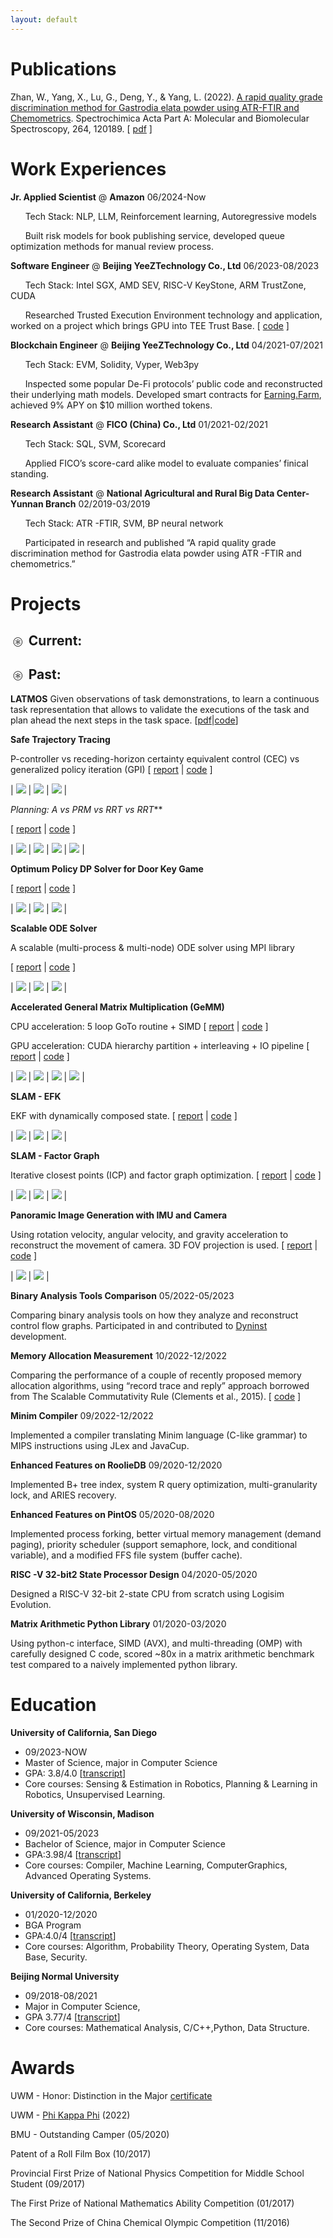 ```yaml
---
layout: default
---
```


# Publications

Zhan, W., Yang, X., Lu, G., Deng, Y., & Yang, L. (2022). [A rapid quality grade discrimination method for Gastrodia elata powder using ATR-FTIR and Chemometrics](https://doi.org/10.1016/j.saa.2021.120189). Spectrochimica Acta Part A: Molecular and Biomolecular Spectroscopy, 264, 120189.
[ [pdf](assets/papers/A%20rapid%20quality%20grade%20discrimination%20method%20for%20Gastrodia%20elata%20powderusing%20ATR-FTIR%20and%20chemometrics.pdf) ]

# Work Experiences

**Jr. Applied Scientist** @ **Amazon**
06/2024-Now

&nbsp;&nbsp;&nbsp;&nbsp;&nbsp;&nbsp;Tech Stack: NLP, LLM, Reinforcement learning, Autoregressive models

&nbsp;&nbsp;&nbsp;&nbsp;&nbsp;&nbsp;Built risk models for book publishing service, developed queue optimization methods for manual review process.


**Software Engineer** @ **Beijing YeeZTechnology Co., Ltd** 
06/2023-08/2023

&nbsp;&nbsp;&nbsp;&nbsp;&nbsp;&nbsp;Tech Stack: Intel SGX, AMD SEV, RISC-V KeyStone, ARM TrustZone, CUDA

&nbsp;&nbsp;&nbsp;&nbsp;&nbsp;&nbsp;Researched Trusted Execution Environment technology and application, worked on a project which brings GPU into TEE Trust Base. [ [code](https://github.com/weixiao-zhan/understanding-hpda-code) ]


**Blockchain Engineer** @ **Beijing YeeZTechnology Co., Ltd** 
04/2021-07/2021

&nbsp;&nbsp;&nbsp;&nbsp;&nbsp;&nbsp;Tech Stack: EVM, Solidity, Vyper, Web3py

&nbsp;&nbsp;&nbsp;&nbsp;&nbsp;&nbsp;Inspected some popular De-Fi protocols’ public code and reconstructed their underlying math models. Developed smart contracts for [Earning.Farm](https://earning.farm/), achieved 9% APY on $10 million worthed tokens.


**Research Assistant** @ **FICO (China) Co., Ltd**
01/2021-02/2021

&nbsp;&nbsp;&nbsp;&nbsp;&nbsp;&nbsp;Tech Stack: SQL, SVM, Scorecard

&nbsp;&nbsp;&nbsp;&nbsp;&nbsp;&nbsp;Applied FICO’s score-card alike model to evaluate companies’ finical standing.


**Research Assistant** @ **National Agricultural and Rural Big Data Center-Yunnan Branch**
02/2019-03/2019

&nbsp;&nbsp;&nbsp;&nbsp;&nbsp;&nbsp;Tech Stack: ATR -FTIR, SVM, BP neural network

&nbsp;&nbsp;&nbsp;&nbsp;&nbsp;&nbsp;Participated in research and published “A rapid quality grade discrimination method for Gastrodia elata powder using ATR -FTIR and chemometrics.”

# Projects

## <math xmlns="http://www.w3.org/1998/Math/MathML"><mo>⊛</mo></math> Current:

## <math xmlns="http://www.w3.org/1998/Math/MathML"><mo>⊛</mo></math> Past:

**LATMOS**
Given observations of task demonstrations, to learn a continuous task representation that allows to validate the executions of the task and plan ahead the next steps in the task space.
[[pdf]()|[code](https://github.com/weixiao-zhan/LATMOS)]


**Safe Trajectory Tracing**

P-controller vs receding-horizon certainty equivalent control (CEC) vs generalized policy iteration (GPI)
[
 [report](assets/reports/STT/Safe%20Trajectory%20Tracking.pdf) |
 [code](https://github.com/weixiao-zhan/ECE276B_PR3)
]

| ![](assets/reports/STT/0.gif) | ![](assets/reports/STT/1.gif) | ![](assets/reports/STT/2.gif) |


**Planning: A* vs PRM vs RRT vs RRT***

[
 [report](assets/reports/Planning/Planning.pdf) |
 [code](https://github.com/weixiao-zhan/ECE276B_PR2)
]

| ![](assets/reports/Planning/0.png) | ![](assets/reports/Planning/1.png) | ![](assets/reports/Planning/2.png) | ![](assets/reports/Planning/3.png) |


**Optimum Policy DP Solver for Door Key Game**

[
 [report](assets/reports/DoorKey/DoorKey.pdf) |
 [code](https://github.com/weixiao-zhan/ECE276B_PR1)
]

| ![](assets/reports/DoorKey/0.gif) | ![](assets/reports/DoorKey/1.gif) | ![](assets/reports/DoorKey/2.png) |


**Scalable ODE Solver**

A scalable (multi-process & multi-node) ODE solver using MPI library

[
 [report](assets/reports/SODES/report.pdf) |
 [code](https://github.com/weixiao-zhan/CSE260_parallel/tree/main/pa3)
]

| ![](assets/reports/SODES/0.png) | ![](assets/reports/SODES/1.png) | ![](assets/reports/SODES/2.png) |


**Accelerated General Matrix Multiplication (GeMM)**

CPU acceleration: 5 loop GoTo routine + SIMD
[
 [report](assets/reports/GEMM/report_cpu.pdf) |
 [code](https://github.com/weixiao-zhan/CSE260_parallel/tree/main/pa1)
]

GPU acceleration: CUDA hierarchy partition + interleaving + IO pipeline
[
 [report](assets/reports/GEMM/report_gpu.pdf) |
 [code](https://github.com/weixiao-zhan/CSE260_parallel/tree/main/pa2)
]
 
| ![](assets/reports/GEMM/0.png) | ![](assets/reports/GEMM/1.png) | ![](assets/reports/GEMM/2.png) | ![](assets/reports/GEMM/3.png) |



**SLAM - EFK**

EKF with dynamically composed state.
[
 [report](assets/reports/SLAM-EKF/SLAM-EKF.pdf) |
 [code](https://github.com/weixiao-zhan/ECE276A_PR3)
]

| ![](assets/reports/SLAM-EKF/0.png) | ![](assets/reports/SLAM-EKF/1.png) | ![](assets/reports/SLAM-EKF/2.png) |


**SLAM - Factor Graph**

Iterative closest points (ICP) and factor graph optimization.
[
 [report](assets/reports/SLAM-FG/SLAM-FactorGraph.pdf) |
 [code](https://github.com/weixiao-zhan/ECE276A_PR2)
]

| ![](assets/reports/SLAM-FG/0.png) | ![](assets/reports/SLAM-FG/1.png) | ![](assets/reports/SLAM-FG/2.png) |


**Panoramic Image Generation with IMU and Camera**

Using rotation velocity, angular velocity, and gravity acceleration to reconstruct the movement of camera.
3D FOV projection is used.
[
 [report](assets/reports/PIG/Panoramic%20Image%20Generatio.pdf) |
 [code](https://github.com/weixiao-zhan/ECE276A_PR1)
]

| ![](assets/reports/PIG/0.png) | ![](assets/reports/PIG/1.png) |

**Binary Analysis Tools Comparison**
05/2022-05/2023

Comparing binary analysis tools on how they analyze and reconstruct control flow graphs. Participated in and contributed to [Dyninst](https://github.com/dyninst/dyninst) development.


**Memory Allocation Measurement**
10/2022-12/2022

Comparing the performance of a couple of recently proposed memory allocation algorithms, using “record trace and reply” approach borrowed from The Scalable Commutativity Rule (Clements et al., 2015). [ [code](https://github.com/evanwire/MemoryManagementSim) ]


**Minim Compiler**
09/2022-12/2022

Implemented a compiler translating Minim language (C-like grammar) to MIPS instructions using JLex and JavaCup.


**Enhanced Features on RoolieDB**
09/2020-12/2020

Implemented B+ tree index, system R query optimization, multi-granularity lock, and ARIES recovery.


**Enhanced Features on PintOS**
05/2020-08/2020

Implemented  process  forking,  better  virtual  memory  management  (demand  paging), priority scheduler (support semaphore, lock, and conditional variable), and a modified FFS file system (buffer cache).

**RISC -V 32-bit2 State Processor Design**
04/2020-05/2020

Designed a RISC-V 32-bit 2-state CPU from scratch using Logisim Evolution.


**Matrix Arithmetic Python Library**
01/2020-03/2020

Using python-c interface,  SIMD (AVX), and multi-threading (OMP) with carefully designed C  code, scored ~80x in a matrix arithmetic benchmark test compared to a naively implemented python library.


# Education

**University of California, San Diego**
* 09/2023-NOW
* Master of Science, major in Computer Science
* GPA: 3.8/4.0 [[transcript](assets/transcripts/transcript_ucsd.pdf)]
* Core courses: Sensing & Estimation in Robotics, Planning & Learning in Robotics, Unsupervised Learning.

**University of Wisconsin, Madison**
* 09/2021-05/2023 
* Bachelor of Science, major in Computer Science
* GPA:3.98/4 [[transcript](assets/transcripts/transcript_uwm.pdf)]
* Core courses: Compiler, Machine Learning, ComputerGraphics, Advanced Operating Systems. 

**University of California, Berkeley**
* 01/2020-12/2020 
* BGA Program
* GPA:4.0/4 [[transcript](assets/transcripts/transcript_ucb.pdf)]
* Core courses: Algorithm, Probability Theory, Operating System, Data Base, Security.

**Beijing Normal University**
* 09/2018-08/2021 
* Major in Computer Science, 
* GPA 3.77/4 [[transcript](assets/transcripts/transcript_bnu.pdf)]
* Core courses: Mathematical Analysis, C/C++,Python, Data Structure. 

# Awards

UWM - Honor: Distinction in the Major [certificate](assets/transcripts/U_SR_DEGREE.pdf)

UWM - [Phi Kappa Phi](assets/transcripts/MembershipVerificationLetter.pdf) (2022)

BMU - Outstanding Camper (05/2020)

Patent of a Roll  Film  Box (10/2017)

Provincial  First  Prize  of National  Physics  Competition  for  Middle  School  Student  (09/2017)

The  First  Prize  of  National  Mathematics Ability Competition (01/2017)

The Second Prize of China Chemical Olympic Competition (11/2016)
